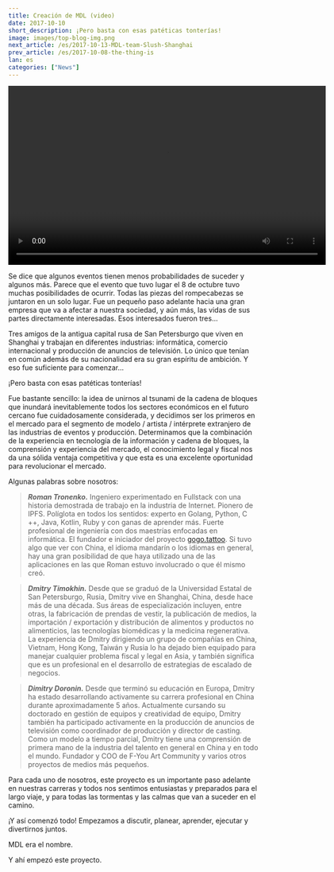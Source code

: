 ```yaml
---
title: Creación de MDL (video)
date: 2017-10-10
short_description: ¡Pero basta con esas patéticas tonterías!
image: images/top-blog-img.png
next_article: /es/2017-10-13-MDL-team-Slush-Shanghai
prev_article: /es/2017-10-08-the-thing-is
lan: es
categories: ["News"]
---
```


<video width="640" height="360" controls>
  <source src="https://ipfs.io/ipfs/QmeqKazV19qNmysr6yfuxmVujN2wq6fzJqZUZhqSSCRo46" type="video/mp4">
Your browser does not support the video tag.
</video>

Se dice que algunos eventos tienen menos probabilidades de suceder y algunos más. Parece que el evento que tuvo lugar el 8 de octubre tuvo muchas posibilidades de ocurrir. Todas las piezas del rompecabezas se juntaron en un solo lugar. Fue un pequeño paso adelante hacia una gran empresa que va a afectar a nuestra sociedad, y aún más, las vidas de sus partes directamente interesadas. Esos interesados fueron tres...

Tres amigos de la antigua capital rusa de San Petersburgo que viven en Shanghai y trabajan en diferentes industrias: informática, comercio internacional y producción de anuncios de televisión. Lo único que tenían en común además de su nacionalidad era su gran espíritu de ambición. Y eso fue suficiente para comenzar...

¡Pero basta con esas patéticas tonterías!

Fue bastante sencillo: la idea de unirnos al tsunami de la cadena de bloques que inundará inevitablemente todos los sectores económicos en el futuro cercano fue cuidadosamente considerada, y decidimos ser los primeros en el mercado para el segmento de modelo / artista / intérprete extranjero de las industrias de eventos y producción. Determinamos que la combinación de la experiencia en tecnología de la información y cadena de bloques, la comprensión y experiencia del mercado, el conocimiento legal y fiscal nos da una sólida ventaja competitiva y que esta es una excelente oportunidad para revolucionar el mercado.

Algunas palabras sobre nosotros:

> ***Roman Tronenko.*** Ingeniero experimentado en Fullstack con una historia demostrada de trabajo en la industria de Internet. Pionero de IPFS. Políglota en todos los sentidos: experto en Golang, Python, C ++, Java, Kotlin, Ruby y con ganas de aprender más. Fuerte profesional de ingeniería con dos maestrías enfocadas en informática. El fundador e iniciador del proyecto [gogo.tattoo](http://gogo.tattoo). Si tuvo algo que ver con China, el idioma mandarín o los idiomas en general, hay una gran posibilidad de que haya utilizado una de las aplicaciones en las que Roman estuvo involucrado o que él mismo creó.

> ***Dmitry Timokhin.*** Desde que se graduó de la Universidad Estatal de San Petersburgo, Rusia, Dmitry vive en Shanghai, China, desde hace más de una década. Sus áreas de especialización incluyen, entre otras, la fabricación de prendas de vestir, la publicación de medios, la importación / exportación y distribución de alimentos y productos no alimenticios, las tecnologías biomédicas y la medicina regenerativa. La experiencia de Dmitry dirigiendo un grupo de compañías en China, Vietnam, Hong Kong, Taiwán y Rusia lo ha dejado bien equipado para manejar cualquier problema fiscal y legal en Asia, y también significa que es un profesional en el desarrollo de estrategias de escalado de negocios.

> ***Dimitry Doronin.*** Desde que terminó su educación en Europa, Dmitry ha estado desarrollando activamente su carrera profesional en China durante aproximadamente 5 años. Actualmente cursando su doctorado en gestión de equipos y creatividad de equipo, Dmitry también ha participado activamente en la producción de anuncios de televisión como coordinador de producción y director de casting. Como un modelo a tiempo parcial, Dmitry tiene una comprensión de primera mano de la industria del talento en general en China y en todo el mundo. Fundador y COO de F-You Art Community y varios otros proyectos de medios más pequeños.

Para cada uno de nosotros, este proyecto es un importante paso adelante en nuestras carreras y todos nos sentimos entusiastas y preparados para el largo viaje, y para todas las tormentas y las calmas que van a suceder en el camino.

¡Y así comenzó todo! Empezamos a discutir, planear, aprender, ejecutar y divertirnos juntos.

MDL era el nombre.

Y ahí empezó este proyecto.
